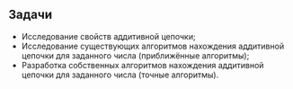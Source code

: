 ﻿## Задачи

* Исследование свойств аддитивной цепочки;
* Исследование существующих алгоритмов нахождения аддитивной цепочки для заданного числа (приближённые алгоритмы);
* Разработка собственных алгоритмов нахождения аддитивной цепочки для заданного числа (точные алгоритмы). 